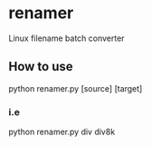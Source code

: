 # renamer

Linux filename batch converter

## How to use
python renamer.py [source] [target]

### i.e
python renamer.py div div8k

